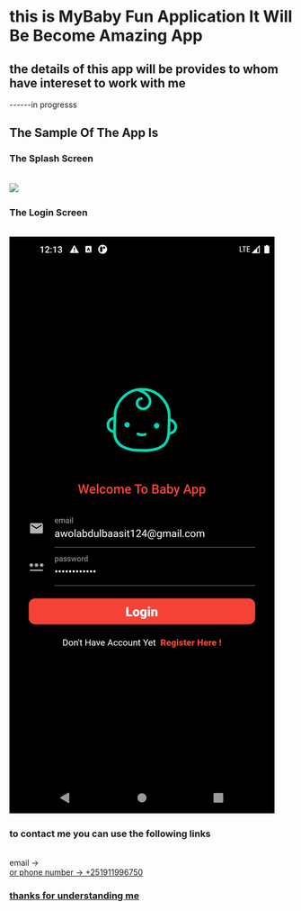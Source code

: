 # this is MyBaby Fun Application It Will Be Become Amazing App

## the details of this app will be provides to whom have intereset to work with me

------in progresss

## The Sample Of The App Is

### The Splash Screen

 <br/>
  <img src="assets/Prototypes/loginScreen.png alt="not found" />
 <br/>

### The Login Screen

<br/>
<img src ="assets/Prototypes/loginScreen.png"  alt="not found"/>

<br/>

### to contact me you can use the following links

<br/>
email -> <a href="mailto:awolabdulbaasit143@gmail.com">
<br/>
or phone number -> +251911996750

### thanks for understanding me
